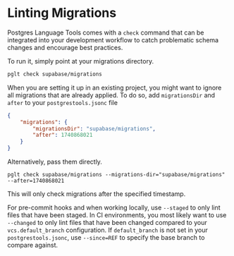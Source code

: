 # Linting Migrations

Postgres Language Tools comes with a `check` command that can be integrated into your development workflow to catch problematic schema changes and encourage best practices.

To run it, simply point at your migrations directory.

```sh
pglt check supabase/migrations
```

When you are setting it up in an existing project, you might want to ignore all migrations that are already applied. To do so, add `migrationsDir` and `after` to your `postgrestools.jsonc` file


```json
{
    "migrations": {
        "migrationsDir": "supabase/migrations",
        "after": 1740868021
    }
}
```

Alternatively, pass them directly.

```
pglt check supabase/migrations --migrations-dir="supabase/migrations" --after=1740868021
```

This will only check migrations after the specified timestamp.

For pre-commit hooks and when working locally, use `--staged` to only lint files that have been staged. In CI environments, you most likely want to use `--changed` to only lint files that have been changed compared to your `vcs.default_branch` configuration. If `default_branch` is not set in your `postgrestools.jsonc`, use `--since=REF` to specify the base branch to compare against.


